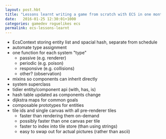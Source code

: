 ```yaml
---
layout: post.hbt
title: "Lessons learnt writing a game from scratch with ECS in one month"
date:   2016-01-25 12:30:01+1000
categories: gamedev roguelikes ecs
permalink: ecs-lessons-learnt
---
```


- EcsContext storing entity list and spacial hash, separate from schedule
- automate type assignment
- one function for each system "type"
  - passive (e.g. renderer)
  - periodic (e.g. poison)
  - responsive (e.g. collisions)
  - other? (observation)
- mixins so components can inherit directly
- system superclass
- tidier entity/component api (with, has, is)
- hash table updated as components change
- dijkstra maps for common goals
- composable prototypes for entities
- tile ids and single canvas with all pre-renderer tiles
  - faster than rendering them on-demand
  - possibly faster than one canvas per tile
  - faster to index into tile store (than using strings)
  - easy to swap out for actual pictures (rather than ascii)
